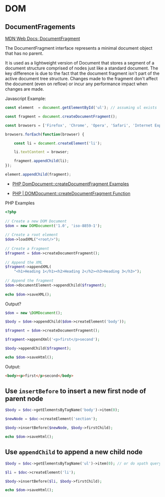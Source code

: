 #  DOM

##  DocumentFragements

[MDN Web Docs: DocumentFragment](https://developer.mozilla.org/en-US/docs/Web/API/DocumentFragment)

The DocumentFragment interface represents a minimal document object that has no parent.

It is used as a lightweight version of Document that stores a segment of a document structure comprised of nodes just
like a standard document. The key difference is due to the fact that the document fragment isn't part of the active document
tree structure. Changes made to the fragment don't affect the document (even on reflow) or incur any performance impact when changes are made.

Javascript Example:

```javascript
const element  = document.getElementById('ul'); // assuming ul exists

const fragment = document.createDocumentFragment();

const browsers = ['Firefox', 'Chrome', 'Opera', 'Safari', 'Internet Explorer'];

browsers.forEach(function(browser) {

    const li = document.createElement('li');

    li.textContent = browser;

    fragment.appendChild(li);
});

element.appendChild(fragment);
```

- [PHP DomDocument::createDocumentFragment Examples](https://hotexamples.com/examples/-/DomDocument/createDocumentFragment/php-domdocument-createdocumentfragment-method-examples.html)

- [PHP | DOMDocument::createDocumentFragment Function](https://www.geeksforgeeks.org/php-domdocument-createdocumentfragment-function/)


PHP Examples

```php
<?php
  
// Create a new DOM Document
$dom = new DOMDocument('1.0', 'iso-8859-1');
  
// Create a root element
$dom->loadXML("<root/>");
  
// Create a Fragment
$fragment = $dom->createDocumentFragment();
  
// Append the XML
$fragment->appendXML(
    "<h1>Heading 1</h1><h2>Heading 2</h2><h3>Heading 3</h3>");
  
// Append the fragment
$dom->documentElement->appendChild($fragment);
  
echo $dom->saveXML();
```

Output?


```php
$dom = new \DOMDocument();

$body = $dom->appendChild($dom->createElement('body'));

$fragment = $dom->createDocumentFragment();

$fragment->appendXml('<p>first</p>second');

$body->appendChild($fragment);

echo $dom->saveHtml();
```

Output:

```html
<body><p>first</p>second</body>
```

## Use `insertBefore` to insert a new first node of parent node

```php
$body = $doc->getElementsByTagName('body')->item(0);

$newNode = $doc->createElement('section');

$body->insertBefore($newNode, $body->firstChild);

echo $dom->saveHtml();
```


## Use `appendChild` to append a new child node

```php
$body = $doc->getElementsByTagName('ul')->item(0); // or do xpath query

$li = $doc->createElement('li');

$body->insertBefore($li, $body->firstChild);

echo $dom->saveHtml();
```


